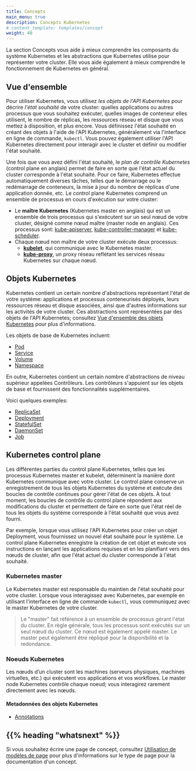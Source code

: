 ```yaml
---
title: Concepts
main_menu: true
description: Concepts Kubernetes
# content_template: templates/concept
weight: 40
---
```


<!-- overview -->

La section Concepts vous aide à mieux comprendre les composants du système Kubernetes et les abstractions que Kubernetes utilise pour représenter votre cluster.
Elle vous aide également à mieux comprendre le fonctionnement de Kubernetes en général.



<!-- body -->

## Vue d'ensemble

Pour utiliser Kubernetes, vous utilisez *les objets de l'API Kubernetes* pour décrire *l'état souhaité* de votre cluster: quelles applications ou autres processus que vous souhaitez exécuter, quelles images de conteneur elles utilisent, le nombre de réplicas, les ressources réseau et disque que vous mettez à disposition, et plus encore.
Vous définissez l'état souhaité en créant des objets à l'aide de l'API Kubernetes, généralement via l'interface en ligne de commande, `kubectl`.
Vous pouvez également utiliser l'API Kubernetes directement pour interagir avec le cluster et définir ou modifier l'état souhaité.

Une fois que vous avez défini l'état souhaité, le *plan de contrôle Kubernetes* (control plane en anglais) permet de faire en sorte que l'état actuel du cluster corresponde à l'état souhaité.
Pour ce faire, Kubernetes effectue automatiquement diverses tâches, telles que le démarrage ou le redémarrage de conteneurs, la mise à jour du nombre de réplicas d'une application donnée, etc.
Le control plane Kubernetes comprend un ensemble de processus en cours d'exécution sur votre cluster:

* Le **maître Kubernetes** (Kubernetes master en anglais) qui est un ensemble de trois processus qui s'exécutent sur un seul nœud de votre cluster, désigné comme nœud maître (master node en anglais). Ces processus sont: [kube-apiserver](/docs/admin/kube-apiserver/), [kube-controller-manager](/docs/admin/kube-controller-manager/) et [kube-scheduler](/docs/admin/kube-scheduler/).
* Chaque nœud non maître de votre cluster exécute deux processus:
  * **[kubelet](/docs/admin/kubelet/)**, qui communique avec le Kubernetes master.
  * **[kube-proxy](/docs/admin/kube-proxy/)**, un proxy réseau reflétant les services réseau Kubernetes sur chaque nœud.

## Objets Kubernetes

Kubernetes contient un certain nombre d'abstractions représentant l'état de votre système: applications et processus conteneurisés déployés, leurs ressources réseau et disque associées, ainsi que d'autres informations sur les activités de votre cluster.
Ces abstractions sont représentées par des objets de l'API Kubernetes; consultez [Vue d'ensemble des objets Kubernetes](/docs/concepts/abstractions/overview/) pour plus d'informations.

Les objets de base de Kubernetes incluent:

* [Pod](/docs/concepts/workloads/pods/pod-overview/)
* [Service](/docs/concepts/services-networking/service/)
* [Volume](/docs/concepts/storage/volumes/)
* [Namespace](/docs/concepts/overview/working-with-objects/namespaces/)

En outre, Kubernetes contient un certain nombre d'abstractions de niveau supérieur appelées Contrôleurs.
Les contrôleurs s'appuient sur les objets de base et fournissent des fonctionnalités supplémentaires.

Voici quelques exemples:

* [ReplicaSet](/docs/concepts/workloads/controllers/replicaset/)
* [Deployment](/docs/concepts/workloads/controllers/deployment/)
* [StatefulSet](/docs/concepts/workloads/controllers/statefulset/)
* [DaemonSet](/docs/concepts/workloads/controllers/daemonset/)
* [Job](/docs/concepts/workloads/controllers/jobs-run-to-completion/)

## Kubernetes control plane

Les différentes parties du control plane Kubernetes, telles que les processus Kubernetes master et kubelet, déterminent la manière dont Kubernetes communique avec votre cluster.
Le control plane conserve un enregistrement de tous les objets Kubernetes du système et exécute des boucles de contrôle continues pour gérer l'état de ces objets.
À tout moment, les boucles de contrôle du control plane répondent aux modifications du cluster et permettent de faire en sorte que l'état réel de tous les objets du système corresponde à l'état souhaité que vous avez fourni.

Par exemple, lorsque vous utilisez l'API Kubernetes pour créer un objet Deployment, vous fournissez un nouvel état souhaité pour le système.
Le control plane Kubernetes enregistre la création de cet objet et exécute vos instructions en lançant les applications requises et en les planifiant vers des nœuds de cluster, afin que l'état actuel du cluster corresponde à l'état souhaité.

### Kubernetes master

Le Kubernetes master est responsable du maintien de l'état souhaité pour votre cluster.
Lorsque vous interagissez avec Kubernetes, par exemple en utilisant l'interface en ligne de commande `kubectl`, vous communiquez avec le master Kubernetes de votre cluster.

> Le "master" fait référence à un ensemble de processus gérant l'état du cluster.
En règle générale, tous les processus sont exécutés sur un seul nœud du cluster.
Ce nœud est également appelé master.
Le master peut également être répliqué pour la disponibilité et la redondance.

### Noeuds Kubernetes

Les nœuds d’un cluster sont les machines (serveurs physiques, machines virtuelles, etc.) qui exécutent vos applications et vos workflows.
Le master node Kubernetes contrôle chaque noeud; vous interagirez rarement directement avec les nœuds.

#### Metadonnées des objets Kubernetes

* [Annotations](/docs/concepts/overview/working-with-objects/annotations/)



## {{% heading "whatsnext" %}}


Si vous souhaitez écrire une page de concept, consultez
[Utilisation de modèles de page](/docs/home/contribute/page-templates/)
pour plus d'informations sur le type de page pour la documentation d'un concept.


